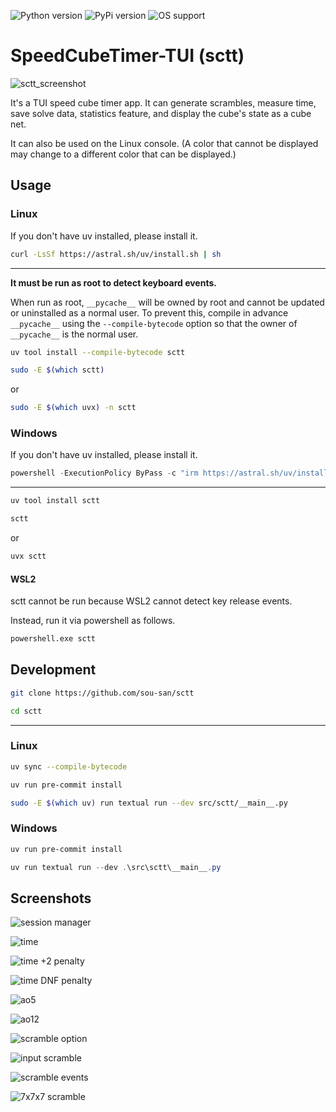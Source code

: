 ![Python version](https://img.shields.io/badge/python-3.12%20%7C%203.13-blue.svg)
![PyPi version](https://img.shields.io/badge/pypi%20package-v0.3.1-green.svg)
![OS support](https://img.shields.io/badge/OS-Linux%20%7C%20Windows-red.svg)

# SpeedCubeTimer-TUI (sctt)

![sctt_screenshot](https://github.com/user-attachments/assets/c2d3a16d-215f-4bb3-af2f-b39d0edffb59)

It's a TUI speed cube timer app. It can generate scrambles, measure time, save solve data, statistics feature, and display the cube's state as a cube net.

It can also be used on the Linux console. (A color that cannot be displayed may change to a different color that can be displayed.)

## Usage

### Linux

If you don't have uv installed, please install it.

```bash
curl -LsSf https://astral.sh/uv/install.sh | sh
```

---

**It must be run as root to detect keyboard events.**

When run as root, `__pycache__` will be owned by root and cannot be updated or uninstalled as a normal user.
To prevent this, compile in advance `__pycache__` using the `--compile-bytecode` option so that the owner of `__pycache__` is the normal user.

```bash
uv tool install --compile-bytecode sctt
```

```bash
sudo -E $(which sctt)
```

or

```bash
sudo -E $(which uvx) -n sctt
```

### Windows

If you don't have uv installed, please install it.

```powershell
powershell -ExecutionPolicy ByPass -c "irm https://astral.sh/uv/install.ps1 | iex"
```

---

```powershell
uv tool install sctt
```

```powershell
sctt
```

or

```powershell
uvx sctt
```

#### WSL2

sctt cannot be run because WSL2 cannot detect key release events.

Instead, run it via powershell as follows.

```bash
powershell.exe sctt
```

## Development

```bash
git clone https://github.com/sou-san/sctt
```

```bash
cd sctt
```

---

### Linux

```bash
uv sync --compile-bytecode
```

```bash
uv run pre-commit install
```

```bash
sudo -E $(which uv) run textual run --dev src/sctt/__main__.py
```

### Windows

```powershell
uv run pre-commit install
```

```powershell
uv run textual run --dev .\src\sctt\__main__.py
```

## Screenshots

![session manager](https://github.com/user-attachments/assets/bfcd5fe4-2f10-4aab-be52-4fc9dd02fc84)

![time](https://github.com/user-attachments/assets/df505f8a-3d72-4d9d-88a0-ed8058640fba)

![time +2 penalty](https://github.com/user-attachments/assets/88166632-ab7d-4a0f-8de5-3b142abe7356)

![time DNF penalty](https://github.com/user-attachments/assets/bd4832c8-7863-4637-a2b3-21b89df7d5f6)

![ao5](https://github.com/user-attachments/assets/593fbf5b-0464-4d29-9753-334b86d69371)

![ao12](https://github.com/user-attachments/assets/97977e9a-1efa-4ae3-aa7d-67c2ded612ed)

![scramble option](https://github.com/user-attachments/assets/c67fa026-375e-4d59-9bf0-a31e4294dc83)

![input scramble](https://github.com/user-attachments/assets/071bfecc-e699-4af3-93d5-5c74f9f0763f)

![scramble events](https://github.com/user-attachments/assets/8f9cbce2-0b86-4e77-ae83-c0e254d5c5fa)

![7x7x7 scramble](https://github.com/user-attachments/assets/b68c7169-4a00-484e-ad93-bced436d29fc)
